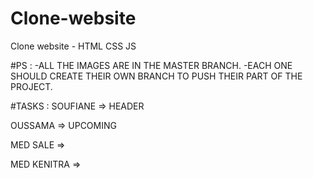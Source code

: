 # Clone-website
Clone website - HTML CSS JS


#PS :
-ALL THE IMAGES ARE IN THE MASTER BRANCH.
-EACH ONE SHOULD CREATE THEIR OWN BRANCH TO PUSH THEIR PART OF THE PROJECT.

#TASKS :
SOUFIANE => HEADER 

OUSSAMA => UPCOMING

MED SALE =>

MED KENITRA =>
